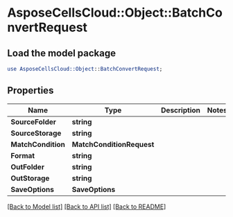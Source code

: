 # AsposeCellsCloud::Object::BatchConvertRequest 

## Load the model package
```perl
use AsposeCellsCloud::Object::BatchConvertRequest;
```

## Properties
Name | Type | Description | Notes
------------ | ------------- | ------------- | -------------
**SourceFolder** | **string** |  |
**SourceStorage** | **string** |  |
**MatchCondition** | **MatchConditionRequest** |  |
**Format** | **string** |  |
**OutFolder** | **string** |  |
**OutStorage** | **string** |  |
**SaveOptions** | **SaveOptions** |  |  

[[Back to Model list]](../README.md#documentation-for-models) [[Back to API list]](../README.md#documentation-for-api-endpoints) [[Back to README]](../README.md)

